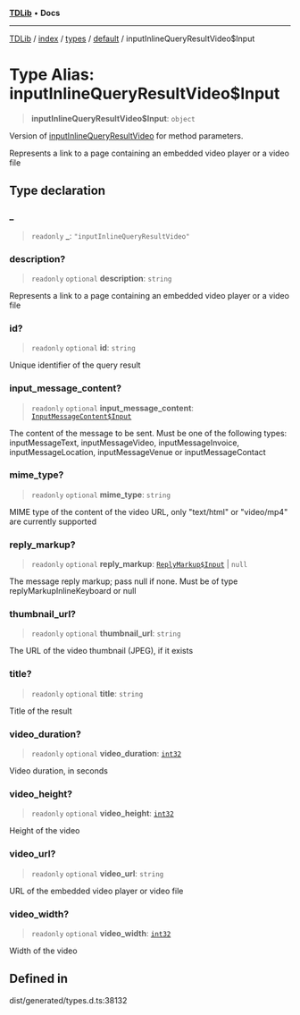 [**TDLib**](../../../../../../README.md) • **Docs**

***

[TDLib](../../../../../../modules.md) / [index](../../../../../README.md) / [types](../../../README.md) / [default](../README.md) / inputInlineQueryResultVideo$Input

# Type Alias: inputInlineQueryResultVideo$Input

> **inputInlineQueryResultVideo$Input**: `object`

Version of [inputInlineQueryResultVideo](inputInlineQueryResultVideo.md) for method parameters.

Represents a link to a page containing an embedded video player or a video file

## Type declaration

### \_

> `readonly` **\_**: `"inputInlineQueryResultVideo"`

### description?

> `readonly` `optional` **description**: `string`

Represents a link to a page containing an embedded video player or a video file

### id?

> `readonly` `optional` **id**: `string`

Unique identifier of the query result

### input\_message\_content?

> `readonly` `optional` **input\_message\_content**: [`InputMessageContent$Input`](InputMessageContent$Input.md)

The content of the message to be sent. Must be one of the following types: inputMessageText, inputMessageVideo, inputMessageInvoice, inputMessageLocation, inputMessageVenue or inputMessageContact

### mime\_type?

> `readonly` `optional` **mime\_type**: `string`

MIME type of the content of the video URL, only "text/html" or "video/mp4" are currently supported

### reply\_markup?

> `readonly` `optional` **reply\_markup**: [`ReplyMarkup$Input`](ReplyMarkup$Input.md) \| `null`

The message reply markup; pass null if none. Must be of type replyMarkupInlineKeyboard or null

### thumbnail\_url?

> `readonly` `optional` **thumbnail\_url**: `string`

The URL of the video thumbnail (JPEG), if it exists

### title?

> `readonly` `optional` **title**: `string`

Title of the result

### video\_duration?

> `readonly` `optional` **video\_duration**: [`int32`](int32-1.md)

Video duration, in seconds

### video\_height?

> `readonly` `optional` **video\_height**: [`int32`](int32-1.md)

Height of the video

### video\_url?

> `readonly` `optional` **video\_url**: `string`

URL of the embedded video player or video file

### video\_width?

> `readonly` `optional` **video\_width**: [`int32`](int32-1.md)

Width of the video

## Defined in

dist/generated/types.d.ts:38132
